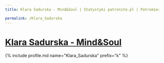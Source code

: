 ```yaml
---
title: Klara Sadurska - Mind&Soul | Statystyki patronite.pl | Patromierz

permalink: /Klara_Sadurska
---
```


# [Klara Sadurska - Mind&Soul](https://patronite.pl/Klara_Sadurska)

{% include profile.md name="Klara_Sadurska" prefix="k" %}
